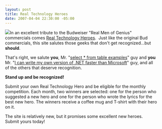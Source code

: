 ```yaml
---
layout: post
title: Real Technology Heroes
date: 2007-04-04 22:30:00 -05:00
---
```


![](http://gwb.blob.core.windows.net/sdorman/5006/o_RTHLogo2.png)In an excellent tribute to the Budweiser "Real Men of Genius" commercials comes [Real Technology Heroes](http://www.realtechnologyheroes.com).  Just like the original Bud commercials, this site salutes those geeks that don't get recognized...but <strong>should</strong>.

That's right, we salute <strong>you</strong>, Mr. "[select * from table examples](http://www.realtechnologyheroes.com/audio/RTH_SelectStarFromTableExampleGuy_01_DavidSilverlight.mp3 "audio (mp3)")" guy and <strong>you</strong> Mr. "[I can write my own version of .NET faster than Microsoft](http://www.realtechnologyheroes.com/audio/RTH_BuildYourOwnASPNETGuy_01_DavidSilverlight.mp3 "audio (mp3)")" guy, and all of the others that deserve recognition.

<b>Stand up and be recognized!</b>

Submit your own Real Technology Hero and be eligible for the monthly competition. Each month, two winners are selected: one for the person who suggested a new hero and one for the person who wrote the lyrics for the best new hero. The winners receive a coffee mug and T-shirt with their hero on it.

The site is relatively new, but it promises some excellent new heroes. Submit yours today!
